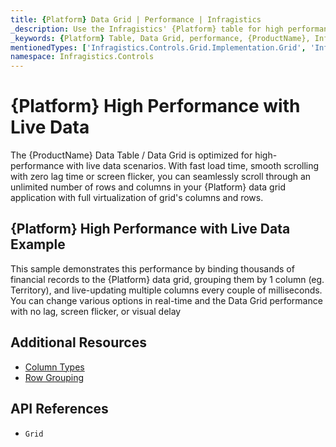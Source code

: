 ```yaml
---
title: {Platform} Data Grid | Performance | Infragistics
_description: Use the Infragistics' {Platform} table for high performance data scenarios. Scroll through an unlimited number of rows and columns with full virtualization. View {ProductName} table tutorials!
_keywords: {Platform} Table, Data Grid, performance, {ProductName}, Infragistics, data binding
mentionedTypes: ['Infragistics.Controls.Grid.Implementation.Grid', 'Infragistics.Controls.Grid.Implementation.Column']
namespace: Infragistics.Controls
---
```


# {Platform} High Performance with Live Data

The {ProductName} Data Table / Data Grid is optimized for high-performance with live data scenarios.  With fast load time, smooth scrolling with zero lag time or screen flicker, you can seamlessly scroll through an unlimited number of rows and columns in your {Platform} data grid application with full virtualization of grid's columns and rows.

## {Platform} High Performance with Live Data Example

This sample demonstrates this performance by binding thousands of financial records to the {Platform} data grid, grouping them by 1 column (eg. Territory), and live-updating multiple columns every couple of milliseconds. You can change various options in real-time and the Data Grid performance with no lag, screen flicker, or visual delay


<code-view style="height: 600px"
           data-demos-base-url="{environment:dvDemosBaseUrl}"
           iframe-src="{environment:dvDemosBaseUrl}/grids/data-grid-performance"
           alt="{Platform} High Performance with Live Data Example"
           github-src="grids/data-grid/performance">
</code-view>

<div class="divider--half"></div>


## Additional Resources

<!-- Angular, React, WebComponents -->
<!-- TODO fix build flagging list items -->
<!-- - [Binding Virtual Data](data-grid-remote-data.md) -->
<!-- end: Angular, React, WebComponents -->
- [Column Types ](data-grid-column-types.md)
- [Row Grouping](data-grid-row-grouping.md)


## API References

 - `Grid`